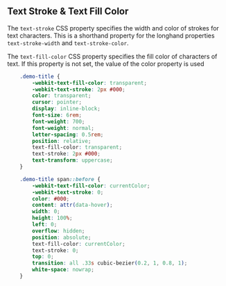## Text Stroke & Text Fill Color

The `text-stroke` CSS property specifies the width and color of strokes for text characters.
This is a shorthand property for the longhand properties `text-stroke-width` and `text-stroke-color`.

The `text-fill-color` CSS property specifies the fill color of characters of text. If this property is not set, the value of the color property is used

```css
    .demo-title {
        -webkit-text-fill-color: transparent;
        -webkit-text-stroke: 2px #000;
        color: transparent;
        cursor: pointer;
        display: inline-block;
        font-size: 6rem;
        font-weight: 700;
        font-weight: normal;
        letter-spacing: 0.5rem;
        position: relative;
        text-fill-color: transparent;
        text-stroke: 2px #000;
        text-transform: uppercase;
    }

    .demo-title span::before {
        -webkit-text-fill-color: currentColor;
        -webkit-text-stroke: 0;
        color: #000;
        content: attr(data-hover);
        width: 0;
        height: 100%;
        left: 0;
        overflow: hidden;
        position: absolute;
        text-fill-color: currentColor;
        text-stroke: 0;
        top: 0;
        transition: all .33s cubic-bezier(0.2, 1, 0.8, 1);
        white-space: nowrap;
    }
```
